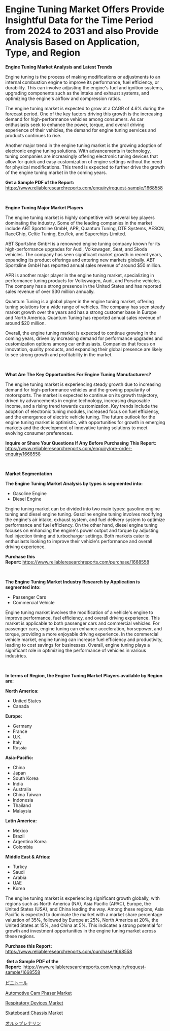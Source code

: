 <p><h1>Engine Tuning Market Offers Provide Insightful Data for the Time Period from 2024 to 2031 and also Provide Analysis Based on Application, Type, and Region</h1></p><p><strong>Engine Tuning Market Analysis and Latest Trends</strong></p>
<p><p>Engine tuning is the process of making modifications or adjustments to an internal combustion engine to improve its performance, fuel efficiency, or durability. This can involve adjusting the engine's fuel and ignition systems, upgrading components such as the intake and exhaust systems, and optimizing the engine's airflow and compression ratios.</p><p>The engine tuning market is expected to grow at a CAGR of 4.6% during the forecast period. One of the key factors driving this growth is the increasing demand for high-performance vehicles among consumers. As car enthusiasts seek to enhance the power, torque, and overall driving experience of their vehicles, the demand for engine tuning services and products continues to rise.</p><p>Another major trend in the engine tuning market is the growing adoption of electronic engine tuning solutions. With advancements in technology, tuning companies are increasingly offering electronic tuning devices that allow for quick and easy customization of engine settings without the need for physical modifications. This trend is expected to further drive the growth of the engine tuning market in the coming years.</p></p>
<p><strong>Get a Sample PDF of the Report:&nbsp;</strong> <a href="https://www.reliableresearchreports.com/enquiry/request-sample/1668558">https://www.reliableresearchreports.com/enquiry/request-sample/1668558</a></p>
<p>&nbsp;</p>
<p><strong>Engine Tuning Major Market Players</strong></p>
<p><p>The engine tuning market is highly competitive with several key players dominating the industry. Some of the leading companies in the market include ABT Sportsline GmbH, APR, Quantum Tuning, DTE Systems, AESCN, RaceChip, Celtic Tuning, EcuTek, and Superchips Limited.</p><p>ABT Sportsline GmbH is a renowned engine tuning company known for its high-performance upgrades for Audi, Volkswagen, Seat, and Skoda vehicles. The company has seen significant market growth in recent years, expanding its product offerings and entering new markets globally. ABT Sportsline GmbH has reported annual sales revenue of around $50 million.</p><p>APR is another major player in the engine tuning market, specializing in performance tuning products for Volkswagen, Audi, and Porsche vehicles. The company has a strong presence in the United States and has reported sales revenue of over $30 million annually.</p><p>Quantum Tuning is a global player in the engine tuning market, offering tuning solutions for a wide range of vehicles. The company has seen steady market growth over the years and has a strong customer base in Europe and North America. Quantum Tuning has reported annual sales revenue of around $20 million.</p><p>Overall, the engine tuning market is expected to continue growing in the coming years, driven by increasing demand for performance upgrades and customization options among car enthusiasts. Companies that focus on innovation, quality products, and expanding their global presence are likely to see strong growth and profitability in the market.</p></p>
<p>&nbsp;</p>
<p><strong>What Are The Key Opportunities For Engine Tuning Manufacturers?</strong></p>
<p><p>The engine tuning market is experiencing steady growth due to increasing demand for high-performance vehicles and the growing popularity of motorsports. The market is expected to continue on its growth trajectory, driven by advancements in engine technology, increasing disposable income, and a rising trend towards customization. Key trends include the adoption of electronic tuning modules, increased focus on fuel efficiency, and the emergence of electric vehicle tuning. The future outlook for the engine tuning market is optimistic, with opportunities for growth in emerging markets and the development of innovative tuning solutions to meet evolving consumer preferences.</p></p>
<p><strong>Inquire or Share Your Questions If Any Before Purchasing This Report:</strong> <a href="https://www.reliableresearchreports.com/enquiry/pre-order-enquiry/1668558">https://www.reliableresearchreports.com/enquiry/pre-order-enquiry/1668558</a></p>
<p>&nbsp;</p>
<p><strong>Market Segmentation</strong></p>
<p><strong>The Engine Tuning Market Analysis by types is segmented into:</strong></p>
<p><ul><li>Gasoline Engine</li><li>Diesel Engine</li></ul></p>
<p><p>Engine tuning market can be divided into two main types: gasoline engine tuning and diesel engine tuning. Gasoline engine tuning involves modifying the engine's air intake, exhaust system, and fuel delivery system to optimize performance and fuel efficiency. On the other hand, diesel engine tuning focuses on enhancing the engine's power output and torque by adjusting fuel injection timing and turbocharger settings. Both markets cater to enthusiasts looking to improve their vehicle's performance and overall driving experience.</p></p>
<p><strong>Purchase this Report:&nbsp;</strong><a href="https://www.reliableresearchreports.com/purchase/1668558">https://www.reliableresearchreports.com/purchase/1668558</a></p>
<p>&nbsp;</p>
<p><strong>The Engine Tuning Market Industry Research by Application is segmented into:</strong></p>
<p><ul><li>Passenger Cars</li><li>Commercial Vehicle</li></ul></p>
<p><p>Engine tuning market involves the modification of a vehicle's engine to improve performance, fuel efficiency, and overall driving experience. This market is applicable to both passenger cars and commercial vehicles. For passenger cars, engine tuning can enhance acceleration, horsepower, and torque, providing a more enjoyable driving experience. In the commercial vehicle market, engine tuning can increase fuel efficiency and productivity, leading to cost savings for businesses. Overall, engine tuning plays a significant role in optimizing the performance of vehicles in various industries.</p></p>
<p>&nbsp;</p>
<p><strong>In terms of Region, the Engine Tuning Market Players available by Region are:</strong></p>
<p>
    <p> <strong> North America: </strong>
        <ul>
            <li>United States</li>
            <li>Canada</li>
        </ul>
        </p> 
    <p> <strong> Europe: </strong>
        <ul>
            <li>Germany</li>
            <li>France</li>
            <li>U.K.</li>
            <li>Italy</li>
            <li>Russia</li>
        </ul>
        </p> 
    <p> <strong> Asia-Pacific: </strong>
        <ul>
            <li>China</li>
            <li>Japan</li>
            <li>South Korea</li>
            <li>India</li>
            <li>Australia</li>
            <li>China Taiwan</li>
            <li>Indonesia</li>
            <li>Thailand</li>
            <li>Malaysia</li>
        </ul>
        </p> 
    <p> <strong> Latin America: </strong>
        <ul>
            <li>Mexico</li>
            <li>Brazil</li>
            <li>Argentina Korea</li>
            <li>Colombia</li>
        </ul>
        </p> 
    <p> <strong> Middle East & Africa: </strong>
        <ul>
            <li>Turkey</li>
            <li>Saudi</li>
            <li>Arabia</li>
            <li>UAE</li>
            <li>Korea</li>
        </ul>
    </p>
    </p>
<p><p>The engine tuning market is experiencing significant growth globally, with regions such as North America (NA), Asia Pacific (APAC), Europe, the United States (USA), and China leading the way. Among these regions, Asia Pacific is expected to dominate the market with a market share percentage valuation of 35%, followed by Europe at 25%, North America at 20%, the United States at 15%, and China at 5%. This indicates a strong potential for growth and investment opportunities in the engine tuning market across these regions.</p></p>
<p><strong>Purchase this Report: </strong><a href="https://www.reliableresearchreports.com/purchase/1668558">https://www.reliableresearchreports.com/purchase/1668558</a></p>
<p>&nbsp;<strong>Get a Sample PDF of the Report:&nbsp;&nbsp;</strong><a href="https://www.reliableresearchreports.com/enquiry/request-sample/1668558">https://www.reliableresearchreports.com/enquiry/request-sample/1668558</a></p>
<p><strong></strong></p>
<p><p><a href="https://medium.com/@chablisdavislouise32ptpzm2g/2024%E5%B9%B4%E3%81%8B%E3%82%892031%E5%B9%B4%E3%81%BE%E3%81%A7%E3%81%AE%E3%83%94%E3%83%8B%E3%83%88%E3%83%BC%E3%83%AB%E5%B8%82%E5%A0%B4%E5%88%86%E6%9E%90%E3%81%A8%E8%A6%8F%E6%A8%A1%E4%BA%88%E6%B8%AC-0503cfacc040">ピニトール</a></p><p><a href="https://valiant-lunge-8fe.notion.site/Automotive-Cam-Phaser-Market-Growth-Market-Trends-COVID-19-Impact-and-Forecasts-for-period-from-2-bd796a7f84404411b098eac3630ca733">Automotive Cam Phaser Market</a></p><p><a href="https://view.publitas.com/reportprime-1/respiratory-devices-market-size-growth-outlook-from-2023-to-2030-projecting-at-markets-trends-analysis-by-application-regional-outlook-and-revenue/">Respiratory Devices Market</a></p><p><a href="https://github.com/lubmix/Market-Research-Report-List-1/blob/main/skateboard-chassis-market.md">Skateboard Chassis Market</a></p><p><a href="https://medium.com/@chablisdavislouise32ptpzm2g/%E3%82%AA%E3%83%AB%E3%82%B7%E3%83%97%E3%83%AC%E3%83%8A%E3%83%AA%E3%83%B3%E5%B8%82%E5%A0%B4%E8%A6%8F%E6%A8%A1%E3%81%A8%E5%B8%82%E5%A0%B4%E5%8B%95%E5%90%91-%E5%AE%8C%E5%85%A8%E3%81%AA%E7%94%A3%E6%A5%AD%E6%A6%82%E8%A6%81-2024%E5%B9%B4%E3%81%8B%E3%82%892031%E5%B9%B4%E3%81%BE%E3%81%A7-d26b24b4ca40">オルシプレナリン</a></p></p>